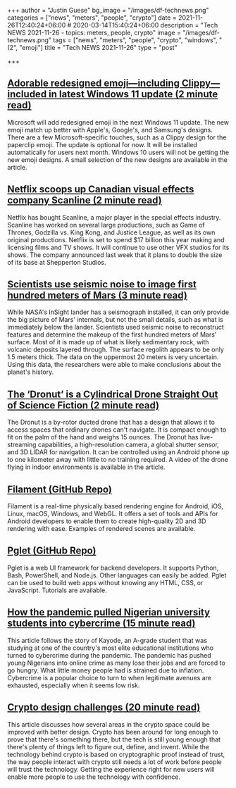 +++
author = "Justin Guese"
bg_image = "/images/df-technews.png"
categories = ["news", "meters", "people", "crypto"]
date = 2021-11-26T12:40:24+06:00 # 2020-03-14T15:40:24+06:00
description = "Tech NEWS 2021-11-26 - topics: meters, people, crypto"
image = "/images/df-technews.png"
tags = ["news", "meters", "people", "crypto", "windows", "(2", "emoji"]
title = "Tech NEWS 2021-11-26"
type = "post"

+++

## [Adorable redesigned emoji—including Clippy—included in latest Windows 11 update (2 minute read)](https://arstechnica.com/gadgets/2021/11/adorable-redesigned-emoji-including-clippy-included-in-latest-windows-11-update/)

Microsoft will add redesigned emoji in the next Windows 11 update. The new emoji match up better with Apple's, Google's, and Samsung's designs. There are a few Microsoft-specific touches, such as a Clippy design for the paperclip emoji. The update is optional for now. It will be installed automatically for users next month. Windows 10 users will not be getting the new emoji designs. A small selection of the new designs are available in the article.

## [Netflix scoops up Canadian visual effects company Scanline (2 minute read)](https://www.theguardian.com/media/2021/nov/22/netflix-scoops-scanline-canadian-visual-effects-streaming)

Netflix has bought Scanline, a major player in the special effects industry. Scanline has worked on several large productions, such as Game of Thrones, Godzilla vs. King Kong, and Justice League, as well as its own original productions. Netflix is set to spend $17 billion this year making and licensing films and TV shows. It will continue to use other VFX studios for its shows. The company announced last week that it plans to double the size of its base at Shepperton Studios.

## [Scientists use seismic noise to image first hundred meters of Mars (3 minute read)](https://arstechnica.com/science/2021/11/scientists-use-seismic-noise-to-image-first-hundred-meters-of-mars/?comments=1)

While NASA's InSight lander has a seismograph installed, it can only provide the big picture of Mars' internals, but not the small details, such as what is immediately below the lander. Scientists used seismic noise to reconstruct features and determine the makeup of the first hundred meters of Mars’ surface. Most of it is made up of what is likely sedimentary rock, with volcanic deposits layered through. The surface regolith appears to be only 1.5 meters thick. The data on the uppermost 20 meters is very uncertain. Using this data, the researchers were able to make conclusions about the planet's history.

## [The ‘Dronut’ is a Cylindrical Drone Straight Out of Science Fiction (2 minute read)](https://petapixel.com/2021/11/22/the-dronut-is-a-cylindrical-drone-straight-out-of-science-fiction/)

The Dronut is a by-rotor ducted drone that has a design that allows it to access spaces that ordinary drones can't navigate. It is compact enough to fit on the palm of the hand and weighs 15 ounces. The Dronut has live-streaming capabilities, a high-resolution camera, a global shutter sensor, and 3D LIDAR for navigation. It can be controlled using an Android phone up to one kilometer away with little to no training required. A video of the drone flying in indoor environments is available in the article.

## [Filament (GitHub Repo)](https://github.com/google/filament)

Filament is a real-time physically based rendering engine for Android, iOS, Linux, macOS, Windows, and WebGL. It offers a set of tools and APIs for Android developers to enable them to create high-quality 2D and 3D rendering with ease. Examples of rendered scenes are available.

## [Pglet (GitHub Repo)](https://github.com/pglet/pglet)

Pglet is a web UI framework for backend developers. It supports Python, Bash, PowerShell, and Node.js. Other languages can easily be added. Pglet can be used to build web apps without knowing any HTML, CSS, or JavaScript. Tutorials are available.

## [How the pandemic pulled Nigerian university students into cybercrime (15 minute read)](https://therecord.media/how-the-pandemic-pulled-nigerian-university-students-into-cybercrime/)

This article follows the story of Kayode, an A-grade student that was studying at one of the country's most elite educational institutions who turned to cybercrime during the pandemic. The pandemic has pushed young Nigerians into online crime as many lose their jobs and are forced to go hungry. What little money people had is strained due to inflation. Cybercrime is a popular choice to turn to when legitimate avenues are exhausted, especially when it seems low risk.

## [Crypto design challenges (20 minute read)](https://paulstamatiou.com/crypto-design-challenges/)

This article discusses how several areas in the crypto space could be improved with better design. Crypto has been around for long enough to prove that there's something there, but the tech is still young enough that there's plenty of things left to figure out, define, and invent. While the technology behind crypto is based on cryptographic proof instead of trust, the way people interact with crypto still needs a lot of work before people will trust the technology. Getting the experience right for new users will enable more people to use the technology with confidence.

